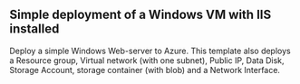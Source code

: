 ##  Simple deployment of a Windows VM with IIS installed

Deploy a simple Windows Web-server to Azure. This template also deploys a 
Resource group,
Virtual network (with one subnet),
Public IP,
Data Disk,
Storage Account,
storage container (with blob)
and a Network Interface.
